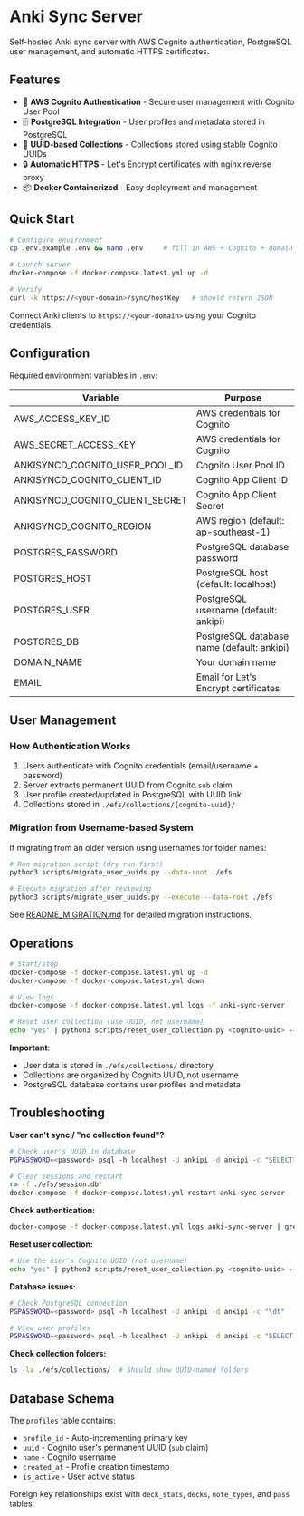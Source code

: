 # Anki Sync Server

Self-hosted Anki sync server with AWS Cognito authentication, PostgreSQL user management, and automatic HTTPS certificates.

## Features

- 🔐 **AWS Cognito Authentication** - Secure user management with Cognito User Pool
- 🗄️ **PostgreSQL Integration** - User profiles and metadata stored in PostgreSQL
- 📁 **UUID-based Collections** - Collections stored using stable Cognito UUIDs
- 🔒 **Automatic HTTPS** - Let's Encrypt certificates with nginx reverse proxy
- 📦 **Docker Containerized** - Easy deployment and management

## Quick Start

```bash
# Configure environment
cp .env.example .env && nano .env     # fill in AWS + Cognito + domain + PostgreSQL

# Launch server
docker-compose -f docker-compose.latest.yml up -d

# Verify
curl -k https://<your-domain>/sync/hostKey   # should return JSON
```

Connect Anki clients to `https://<your-domain>` using your Cognito credentials.

## Configuration

Required environment variables in `.env`:

| Variable | Purpose |
|----------|---------|
| AWS_ACCESS_KEY_ID | AWS credentials for Cognito |
| AWS_SECRET_ACCESS_KEY | AWS credentials for Cognito |
| ANKISYNCD_COGNITO_USER_POOL_ID | Cognito User Pool ID |
| ANKISYNCD_COGNITO_CLIENT_ID | Cognito App Client ID |
| ANKISYNCD_COGNITO_CLIENT_SECRET | Cognito App Client Secret |
| ANKISYNCD_COGNITO_REGION | AWS region (default: ap-southeast-1) |
| POSTGRES_PASSWORD | PostgreSQL database password |
| POSTGRES_HOST | PostgreSQL host (default: localhost) |
| POSTGRES_USER | PostgreSQL username (default: ankipi) |
| POSTGRES_DB | PostgreSQL database name (default: ankipi) |
| DOMAIN_NAME | Your domain name |
| EMAIL | Email for Let's Encrypt certificates |

## User Management

### How Authentication Works

1. Users authenticate with Cognito credentials (email/username + password)
2. Server extracts permanent UUID from Cognito `sub` claim
3. User profile created/updated in PostgreSQL with UUID link
4. Collections stored in `./efs/collections/{cognito-uuid}/`

### Migration from Username-based System

If migrating from an older version using usernames for folder names:

```bash
# Run migration script (dry run first)
python3 scripts/migrate_user_uuids.py --data-root ./efs

# Execute migration after reviewing
python3 scripts/migrate_user_uuids.py --execute --data-root ./efs
```

See [README_MIGRATION.md](README_MIGRATION.md) for detailed migration instructions.

## Operations

```bash
# Start/stop
docker-compose -f docker-compose.latest.yml up -d
docker-compose -f docker-compose.latest.yml down

# View logs
docker-compose -f docker-compose.latest.yml logs -f anki-sync-server

# Reset user collection (use UUID, not username)
echo "yes" | python3 scripts/reset_user_collection.py <cognito-uuid> --confirm --data-root ./efs
```

**Important**: 
- User data is stored in `./efs/collections/` directory
- Collections are organized by Cognito UUID, not username
- PostgreSQL database contains user profiles and metadata

## Troubleshooting

**User can't sync / "no collection found"?**
```bash
# Check user's UUID in database
PGPASSWORD=<password> psql -h localhost -U ankipi -d ankipi -c "SELECT uuid, name FROM profiles WHERE name = 'username';"

# Clear sessions and restart
rm -f ./efs/session.db*
docker-compose -f docker-compose.latest.yml restart anki-sync-server
```

**Check authentication:**
```bash
docker-compose -f docker-compose.latest.yml logs anki-sync-server | grep -i "auth\|cognito"
```

**Reset user collection:**
```bash
# Use the user's Cognito UUID (not username)
echo "yes" | python3 scripts/reset_user_collection.py <cognito-uuid> --confirm --data-root ./efs
```

**Database issues:**
```bash
# Check PostgreSQL connection
PGPASSWORD=<password> psql -h localhost -U ankipi -d ankipi -c "\dt"

# View user profiles
PGPASSWORD=<password> psql -h localhost -U ankipi -d ankipi -c "SELECT profile_id, name, uuid, created_at FROM profiles;"
```

**Check collection folders:**
```bash
ls -la ./efs/collections/  # Should show UUID-named folders
```

## Database Schema

The `profiles` table contains:
- `profile_id` - Auto-incrementing primary key
- `uuid` - Cognito user's permanent UUID (`sub` claim)
- `name` - Cognito username  
- `created_at` - Profile creation timestamp
- `is_active` - User active status

Foreign key relationships exist with `deck_stats`, `decks`, `note_types`, and `pass` tables.
